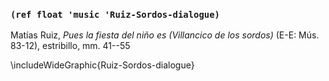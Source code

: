 ### `(ref float 'music 'Ruiz-Sordos-dialogue)`

Matías Ruiz, *Pues la fiesta del niño es (Villancico de los sordos)* (E-E: Mús.
83-12), estribillo, mm. 41--55
<!--- mm. -->

\includeWideGraphic{Ruiz-Sordos-dialogue}

